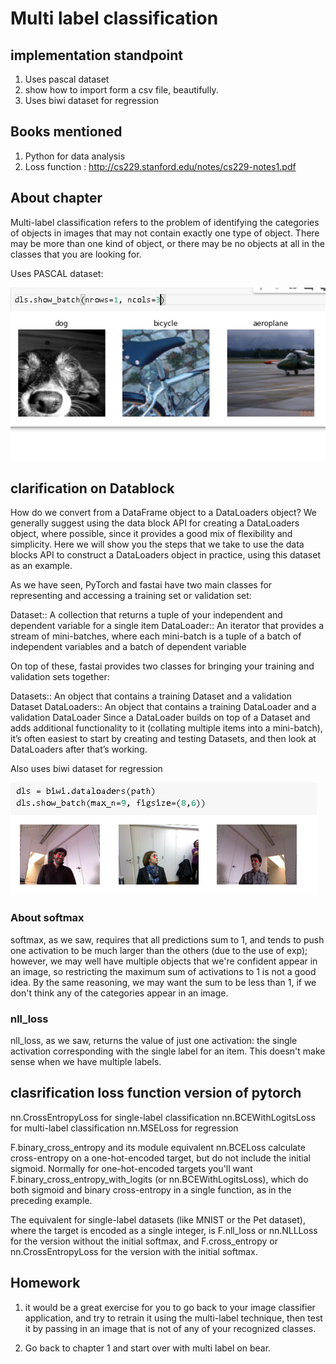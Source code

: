 # Multi label classification

## implementation standpoint

1. Uses pascal dataset
1. show how to import form a csv file, beautifully.
1. Uses biwi dataset for regression

## Books mentioned

1. Python for data analysis
2. Loss function : <http://cs229.stanford.edu/notes/cs229-notes1.pdf>

## About chapter

Multi-label classification refers to the problem of identifying the categories of objects in images that may not contain exactly one type of object. There may be more than one kind of object, or there may be no objects at all in the classes that you are looking for.

Uses PASCAL dataset:

![pascal dataset](pascal.png)

## clarification on Datablock

How do we convert from a DataFrame object to a DataLoaders object? We generally suggest using the data block API for creating a DataLoaders object, where possible, since it provides a good mix of flexibility and simplicity. Here we will show you the steps that we take to use the data blocks API to construct a DataLoaders object in practice, using this dataset as an example.

As we have seen, PyTorch and fastai have two main classes for representing and accessing a training set or validation set:

Dataset:: A collection that returns a tuple of your independent and dependent variable for a single item
DataLoader:: An iterator that provides a stream of mini-batches, where each mini-batch is a tuple of a batch of independent variables and a batch of dependent variable

On top of these, fastai provides two classes for bringing your training and validation sets together:

Datasets:: An object that contains a training Dataset and a validation Dataset
DataLoaders:: An object that contains a training DataLoader and a validation DataLoader
Since a DataLoader builds on top of a Dataset and adds additional functionality to it (collating multiple items into a mini-batch), it’s often easiest to start by creating and testing Datasets, and then look at DataLoaders after that’s working.

Also uses biwi dataset for regression

![biwi](biwi.png)

### About softmax

softmax, as we saw, requires that all predictions sum to 1, and tends to push one activation to be much larger than the others (due to the use of exp); however, we may well have multiple objects that we're confident appear in an image, so restricting the maximum sum of activations to 1 is not a good idea. By the same reasoning, we may want the sum to be less than 1, if we don't think any of the categories appear in an image.

### nll_loss

nll_loss, as we saw, returns the value of just one activation: the single activation corresponding with the single label for an item. This doesn't make sense when we have multiple labels.

## clasrification loss function version of pytorch

nn.CrossEntropyLoss for single-label classification
nn.BCEWithLogitsLoss for multi-label classification
nn.MSELoss for regression

F.binary_cross_entropy and its module equivalent nn.BCELoss calculate cross-entropy on a one-hot-encoded target, but do not include the initial sigmoid. Normally for one-hot-encoded targets you'll want F.binary_cross_entropy_with_logits (or nn.BCEWithLogitsLoss), which do both sigmoid and binary cross-entropy in a single function, as in the preceding example.

The equivalent for single-label datasets (like MNIST or the Pet dataset), where the target is encoded as a single integer, is F.nll_loss or nn.NLLLoss for the version without the initial softmax, and F.cross_entropy or nn.CrossEntropyLoss for the version with the initial softmax.

## Homework

1. it would be a great exercise for you to go back to your image classifier application, and try to retrain it using the multi-label technique, then test it by passing in an image that is not of any of your recognized classes.

1. Go back to chapter 1 and start over with multi label on bear.
